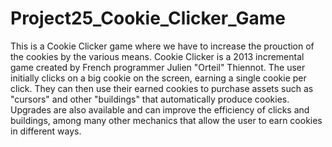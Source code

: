 # Project25_Cookie_Clicker_Game
This is a Cookie Clicker game where we have to increase the prouction of the cookies by the various means.
Cookie Clicker is a 2013 incremental game created by French programmer Julien "Orteil" Thiennot. 
The user initially clicks on a big cookie on the screen, earning a single cookie per click. 
They can then use their earned cookies to purchase assets such as "cursors" and other "buildings" that automatically produce cookies. 
Upgrades are also available and can improve the efficiency of clicks and buildings, among many other mechanics that allow the user to earn cookies in different ways.
